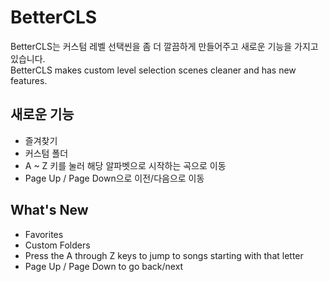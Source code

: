 # BetterCLS

BetterCLS는 커스텀 레벨 선택씬을 좀 더 깔끔하게 만들어주고 새로운 기능을 가지고 있습니다.   
BetterCLS makes custom level selection scenes cleaner and has new features.

## 새로운 기능
- 즐겨찾기
- 커스텀 폴더
- A ~ Z 키를 눌러 해당 알파벳으로 시작하는 곡으로 이동
- Page Up / Page Down으로 이전/다음으로 이동

## What's New
- Favorites
- Custom Folders
- Press the A through Z keys to jump to songs starting with that letter
- Page Up / Page Down to go back/next
